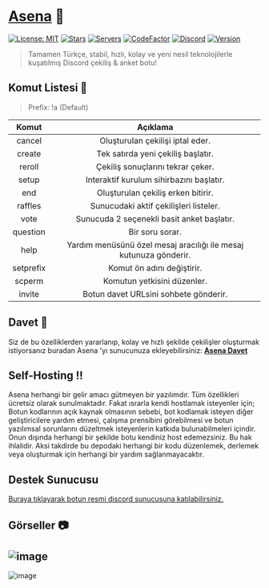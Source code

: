 # [Asena](https://asena.xyz) 🤖

[![License: MIT](https://img.shields.io/badge/License-MIT-yellow.svg)](https://opensource.org/licenses/MIT)
[![Stars](https://img.shields.io/github/stars/anilmisirlioglu/Asena)](https://github.com/anilmisirlioglu/Asena/stargazers)
[![Servers](https://img.shields.io/badge/dynamic/json.svg?label=servers&url=https%3A%2F%2Fdiscord.bots.gg%2Fapi%2Fv1%2Fbots%2F716259870910840832&query=%24.guildCount&colorB=7289DA)](https://discord.com/oauth2/authorize?permissions=347200&scope=bot&client_id=716259870910840832&redirect_uri=https%3A%2F%2Fdiscord.gg%2FCRgXhfs&response_type=code)
[![CodeFactor](https://www.codefactor.io/repository/github/anilmisirlioglu/asena/badge/master)](https://www.codefactor.io/repository/github/anilmisirlioglu/asena/overview/master)
[![Discord](https://discordapp.com/api/guilds/701790578874253363/widget.png?style=shield)](https://discord.gg/CRgXhfs)
[![Version](https://img.shields.io/github/package-json/v/anilmisirlioglu/Asena?color=blue)](https://github.com/anilmisirlioglu/Asena)

> Tamamen Türkçe, stabil, hızlı, kolay ve yeni nesil teknolojilerle kuşatılmış Discord çekiliş & anket botu!

## Komut Listesi 🦾

> Prefix: !a (Default)

| Komut | Açıklama |
|:-----------:|:----------:|
| cancel | Oluşturulan çekilişi iptal eder. |
| create | Tek satırda yeni çekiliş başlatır. |
| reroll | Çekiliş sonuçlarını tekrar çeker. |
| setup | Interaktif kurulum sihirbazını başlatır. |
| end | Oluşturulan çekiliş erken bitirir. |
| raffles | Sunucudaki aktif çekilişleri listeler. |
| vote | Sunucuda 2 seçenekli basit anket başlatır. |
| question | Bir soru sorar. |
| help | Yardım menüsünü özel mesaj aracılığı ile mesaj kutunuza gönderir. |
| setprefix | Komut ön adını değiştirir. |
| scperm | Komutun yetkisini düzenler. |
| invite | Botun davet URLsini sohbete gönderir. |

## Davet 🔗

Siz de bu özelliklerden yararlanıp, kolay ve hızlı şekilde çekilişler oluşturmak istiyorsanız
buradan Asena 'yı sunucunuza ekleyebilirsiniz: **[Asena Davet](https://discord.com/oauth2/authorize?permissions=347200&scope=bot&client_id=716259870910840832&redirect_uri=https%3A%2F%2Fdiscord.gg%2FCRgXhfs&response_type=code)**

## Self-Hosting ‍‼️

Asena herhangi bir gelir amacı gütmeyen bir yazılımdır. Tüm özellikleri ücretsiz olarak sunulmaktadır.
Fakat ısrarla kendi hostlamak isteyenler için; Botun kodlarının açık kaynak olmasının sebebi, bot kodlamak
isteyen diğer geliştiricilere yardım etmesi, çalışma prensibini görebilmesi ve botun yazılımsal sorunlarını düzeltmek isteyenlerin
katkıda bulunabilmeleri içindir. Onun dışında herhangi bir şekilde botu kendiniz host edemezsiniz. Bu hak
ihlalidir. Aksi takdirde bu depodaki herhangi bir kodu düzenlemek, derlemek veya oluşturmak için herhangi bir
yardım sağlanmayacaktır.

## Destek Sunucusu
[Buraya tıklayarak botun resmi discord sunucusuna katılabilirsiniz.](https://discord.gg/CRgXhfs)

## Görseller 📷
![image](https://cdn.discordapp.com/attachments/712449369827180596/724982732513607710/asena.png)
-
![image](https://cdn.discordapp.com/attachments/712449488471719976/720381037338820776/hello.PNG)
